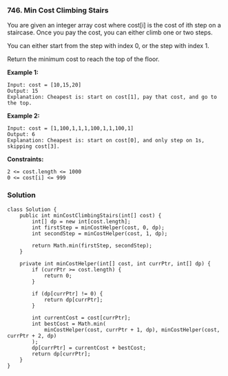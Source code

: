 ### 746. Min Cost Climbing Stairs

You are given an integer array cost where cost[i] is the cost of ith step on a staircase. Once you pay the cost, you can either climb one or two steps.

You can either start from the step with index 0, or the step with index 1.

Return the minimum cost to reach the top of the floor. 

**Example 1:**
```
Input: cost = [10,15,20]
Output: 15
Explanation: Cheapest is: start on cost[1], pay that cost, and go to the top.
```

**Example 2:**
```
Input: cost = [1,100,1,1,1,100,1,1,100,1]
Output: 6
Explanation: Cheapest is: start on cost[0], and only step on 1s, skipping cost[3].
``` 

**Constraints:**
```
2 <= cost.length <= 1000
0 <= cost[i] <= 999
```

### Solution
```
class Solution {
    public int minCostClimbingStairs(int[] cost) {
        int[] dp = new int[cost.length];
        int firstStep = minCostHelper(cost, 0, dp);
        int secondStep = minCostHelper(cost, 1, dp);
        
        return Math.min(firstStep, secondStep);
    }
    
    private int minCostHelper(int[] cost, int currPtr, int[] dp) {
        if (currPtr >= cost.length) {
            return 0;
        }
        
        if (dp[currPtr] != 0) {
            return dp[currPtr];
        }
        
        int currentCost = cost[currPtr];
        int bestCost = Math.min(
            minCostHelper(cost, currPtr + 1, dp), minCostHelper(cost, currPtr + 2, dp)
        );
        dp[currPtr] = currentCost + bestCost;
        return dp[currPtr];
    }
}
```
